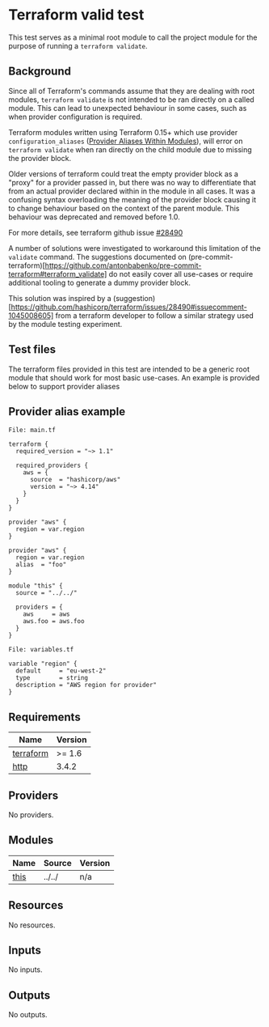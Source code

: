 # Terraform valid test

This test serves as a minimal root module to call the project module for the purpose of running a `terraform validate`.

## Background

Since all of Terraform's commands assume that they are dealing with root modules, `terraform validate` is not intended to be ran directly on a called module. This can lead to unexpected behaviour in some cases, such as when provider configuration is required.

Terraform modules written using Terraform 0.15+ which use provider `configuration_aliases` ([Provider Aliases Within Modules](https://www.terraform.io/language/modules/develop/providers#provider-aliases-within-modules)), will error on `terraform validate` when ran directly on the child module due to missing the provider block.

Older versions of terraform could treat the empty provider block as a "proxy" for a provider passed in, but there was no way to differentiate that from an actual provider declared within in the module in all cases. It was a confusing syntax overloading the meaning of the provider block causing it to change behaviour based on the context of the parent module. This behaviour was deprecated and removed before 1.0.

For more details, see terraform github issue [#28490](https://github.com/hashicorp/terraform/issues/28490)

A number of solutions were investigated to workaround this limitation of the `validate` command. The suggestions documented on (pre-commit-terraform)[https://github.com/antonbabenko/pre-commit-terraform#terraform_validate] do not easily cover all use-cases or require additional tooling to generate a dummy provider block.

This solution was inspired by a (suggestion)[https://github.com/hashicorp/terraform/issues/28490#issuecomment-1045008605] from a terraform developer to follow a similar strategy used by the module testing experiment.

## Test files

The terraform files provided in this test are intended to be a generic root module that should work for most basic use-cases. An example is provided below to support provider aliases

## Provider alias example

`File: main.tf`
```
terraform {
  required_version = "~> 1.1"

  required_providers {
    aws = {
      source  = "hashicorp/aws"
      version = "~> 4.14"
    }
  }
}

provider "aws" {
  region = var.region
}

provider "aws" {
  region = var.region
  alias  = "foo"
}

module "this" {
  source = "../../"

  providers = {
    aws     = aws
    aws.foo = aws.foo
  }
}
```

`File: variables.tf`
```
variable "region" {
  default     = "eu-west-2"
  type        = string
  description = "AWS region for provider"
}
```

<!-- BEGINNING OF PRE-COMMIT-TERRAFORM DOCS HOOK -->
## Requirements

| Name | Version |
|------|---------|
| <a name="requirement_terraform"></a> [terraform](#requirement\_terraform) | >= 1.6 |
| <a name="requirement_http"></a> [http](#requirement\_http) | 3.4.2 |

## Providers

No providers.

## Modules

| Name | Source | Version |
|------|--------|---------|
| <a name="module_this"></a> [this](#module\_this) | ../../ | n/a |

## Resources

No resources.

## Inputs

No inputs.

## Outputs

No outputs.
<!-- END OF PRE-COMMIT-TERRAFORM DOCS HOOK -->
